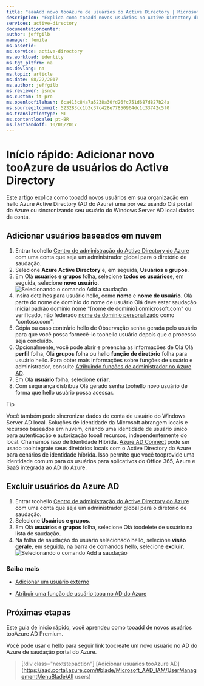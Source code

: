 ```yaml
---
title: "aaaAdd novo tooAzure de usuários do Active Directory | Microsoft Docs"
description: "Explica como tooadd novos usuários no Active Directory do Azure."
services: active-directory
documentationcenter: 
author: jeffgilb
manager: femila
ms.assetid: 
ms.service: active-directory
ms.workload: identity
ms.tgt_pltfrm: na
ms.devlang: na
ms.topic: article
ms.date: 08/22/2017
ms.author: jeffgilb
ms.reviewer: jsnow
ms.custom: it-pro
ms.openlocfilehash: 6ca413c84a7a5238a30fd26fc751d687d827b24a
ms.sourcegitcommit: 523283cc1b3c37c428e77850964dc1c33742c5f0
ms.translationtype: MT
ms.contentlocale: pt-BR
ms.lasthandoff: 10/06/2017
---
```

# <a name="quickstart-add-new-users-tooazure-active-directory"></a>Início rápido: Adicionar novo tooAzure de usuários do Active Directory
Este artigo explica como tooadd novos usuários em sua organização em hello Azure Active Directory (AD do Azure) uma por vez usando Olá portal do Azure ou sincronizando seu usuário do Windows Server AD local dados da conta. 

## <a name="add-cloud-based-users"></a>Adicionar usuários baseados em nuvem
1. Entrar toohello [Centro de administração do Active Directory do Azure](https://aad.portal.azure.com) com uma conta que seja um administrador global para o diretório de saudação.
2. Selecione **Azure Active Directory** e, em seguida, **Usuários e grupos**.
3. Em Olá **usuários e grupos** folha, selecione **todos os usuários**e, em seguida, selecione **novo usuário**.
   ![Selecionando o comando Add a saudação](./media/add-users-azure-active-directory/add-user.png)
4. Insira detalhes para usuário hello, como **nome** e **nome de usuário**. Olá parte do nome de domínio do nome de usuário Olá deve estar saudação inicial padrão domínio nome "[nome de domínio].onmicrosoft.com" ou verificado, não federado [nome de domínio personalizado](add-custom-domain.md) como "contoso.com".
5. Cópia ou caso contrário hello de Observação senha gerada pelo usuário para que você possa fornecê-lo toohello usuário depois que o processo seja concluído.
6. Opcionalmente, você pode abrir e preencha as informações de Olá Olá **perfil** folha, Olá **grupos** folha ou hello **função de diretório** folha para usuário hello. Para obter mais informações sobre funções de usuário e administrador, consulte [Atribuindo funções de administrador no Azure AD](active-directory-assign-admin-roles.md).
7. Em Olá **usuário** folha, selecione **criar**.
8. Com segurança distribua Olá gerado senha toohello novo usuário de forma que hello usuário possa acessar.

> [!TIP]
> Você também pode sincronizar dados de conta de usuário do Windows Server AD local. Soluções de identidade da Microsoft abrangem locais e recursos baseados em nuvem, criando uma identidade de usuário único para autenticação e autorização tooall recursos, independentemente do local. Chamamos isso de Identidade Híbrida. [Azure AD Connect](https://docs.microsoft.com/azure/active-directory/connect/active-directory-aadconnect) pode ser usado toointegrate seus diretórios locais com o Active Directory do Azure para cenários de identidade híbrida. Isso permite que você tooprovide uma identidade comum para os usuários para aplicativos do Office 365, Azure e SaaS integrada ao AD do Azure. 

## <a name="delete-users-from-azure-ad"></a>Excluir usuários do Azure AD
1. Entrar toohello [Centro de administração do Active Directory do Azure](https://aad.portal.azure.com) com uma conta que seja um administrador global para o diretório de saudação.
2. Selecione **Usuários e grupos**.
3. Em Olá **usuários e grupos** folha, selecione Olá toodelete de usuário na lista de saudação. 
4. Na folha de saudação do usuário selecionado hello, selecione **visão geral**e, em seguida, na barra de comandos hello, selecione **excluir**.
   ![Selecionando o comando Add a saudação](./media/add-users-azure-active-directory/delete-user.png)


### <a name="learn-more"></a>Saiba mais 
* [Adicionar um usuário externo](active-directory-users-create-external-azure-portal.md)

* [Atribuir uma função de usuário tooa no AD do Azure](active-directory-users-assign-role-azure-portal.md)

## <a name="next-steps"></a>Próximas etapas
Este guia de início rápido, você aprendeu como tooadd de novos usuários tooAzure AD Premium. 

Você pode usar o hello para seguir link toocreate um novo usuário no AD do Azure de saudação portal do Azure.

> [!div class="nextstepaction"]
> [Adicionar usuários tooAzure AD](https://aad.portal.azure.com/#blade/Microsoft_AAD_IAM/UserManagementMenuBlade/All users) 
